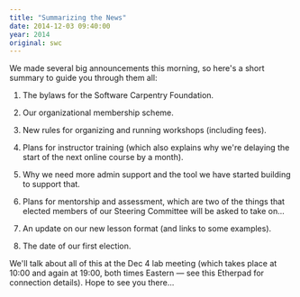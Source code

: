 ```yaml
---
title: "Summarizing the News"
date: 2014-12-03 09:40:00
year: 2014
original: swc
---
```

<p>
  We made several big announcements this morning,
  so here's a short summary to guide you through them all:
</p>
<ol>
  <li>
    <p>
      The bylaws for the Software Carpentry Foundation.
    </p>
  </li>
  <li>
    <p>
      Our organizational membership scheme.
    </p>
  </li>
  <li>
    <p>
      New rules for organizing and running workshops
      (including fees).
    </p>
  </li>
  <li>
    <p>
      Plans for instructor training
      (which also explains why we're delaying the start of the next online course by a month).
    </p>
  </li>
  <li>
    <p>
      Why we need more admin support
      and the tool we have started building to support that.
    </p>
  </li>
  <li>
    <p>
      Plans for mentorship and assessment,
      which are two of the things that elected members of our Steering Committee will be asked to take on...
    </p>
  </li>
  <li>
    <p>
      An update on our new lesson format
      (and links to some examples).
    </p>
  </li>
  <li>
    <p>
      The date of our first election.
    </p>
  </li>
</ol>
<p>
  We'll talk about all of this at
  the Dec 4 lab meeting
  (which takes place at 10:00 and again at 19:00, both times Eastern &mdash; see
  this Etherpad for connection details).
  Hope to see you there...
</p>
